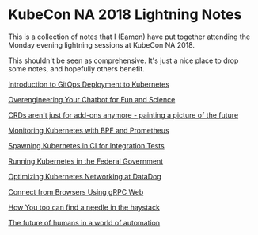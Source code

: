 # KubeCon NA 2018 Lightning Notes

This is a collection of notes that I (Eamon) have put together attending the Monday evening lightning sessions at KubeCon NA 2018. 

This shouldn't be seen as comprehensive. It's just a nice place to drop some notes, and hopefully others benefit.

[Introduction to GitOps Deployment to Kubernetes](gitops.md)

[Overengineering Your Chatbot for Fun and Science](overengineering_chat_bot.md)

[CRDs aren't just for add-ons anymore - painting a picture of the future](crds.md)

[Monitoring Kubernetes with BPF and Prometheus](bpf_prometheus.md)

[Spawning Kubernetes in CI for Integration Tests](spawning_k8s_ci.md)

[Running Kubernetes in the Federal Government](running_k8s_fedgov.md)

[Optimizing Kubernetes Networking at DataDog](optimizing_k8s_networking_at_datadog.md)

[Connect from Browsers Using gRPC Web](connecting_browsers_grpc.md)

[How You too can find a needle in the haystack](needle_haystack_tracing.md)

[The future of humans in a world of automation](future_humans_automation.md)